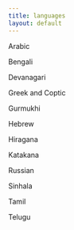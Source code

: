 ```yaml
---
title: languages
layout: default
---
```

Arabic

Bengali

Devanagari

Greek and Coptic

Gurmukhi

Hebrew

Hiragana

Katakana

Russian

Sinhala

Tamil

Telugu
